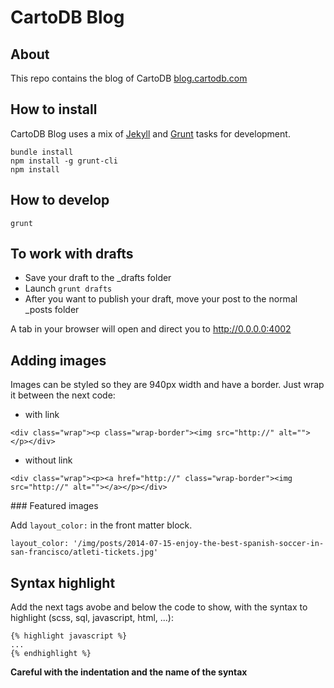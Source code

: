 # CartoDB Blog

## About

This repo contains the blog of CartoDB [blog.cartodb.com](http://blog.cartodb.com/)

## How to install

CartoDB Blog uses a mix of [Jekyll](http://jekyllrb.com/) and [Grunt](http://gruntjs.com/) tasks for development.

```
bundle install
npm install -g grunt-cli
npm install
```

## How to develop

```
grunt
```

## To work with drafts

- Save your draft to the _drafts folder
- Launch ```grunt drafts```
- After you want to publish your draft, move your post to the normal _posts folder

A tab in your browser will open and direct you to http://0.0.0.0:4002

## Adding images

Images can be styled so they are 940px width and have a border. Just wrap it between the next code:

- with link

```
<div class="wrap"><p class="wrap-border"><img src="http://" alt=""></p></div>
```

- without link

```
<div class="wrap"><p><a href="http://" class="wrap-border"><img src="http://" alt=""></a></p></div>
```

### Featured images

Add `layout_color:` in the front matter block.

```
layout_color: '/img/posts/2014-07-15-enjoy-the-best-spanish-soccer-in-san-francisco/atleti-tickets.jpg'
```

## Syntax highlight

Add the next tags avobe and below the code to show, with the syntax to highlight (scss, sql, javascript, html, ...):

```
{% highlight javascript %}
...
{% endhighlight %}
```

**Careful with the indentation and the name of the syntax**
